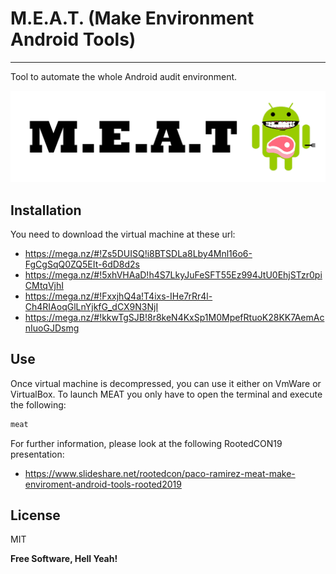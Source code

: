 # M.E.A.T. (Make Environment Android Tools)
---

Tool to automate the whole Android audit environment.

![alt text](https://github.com/InnotecSystem/meat/blob/master/image.png?raw=true)

Installation
----

You need to download the virtual machine at these url:

- https://mega.nz/#!Zs5DUISQ!i8BTSDLa8Lby4Mnl16o6-FgCgSqQ0ZQ5EIt-6dD8d2s
- https://mega.nz/#!5xhVHAaD!h4S7LkyJuFeSFT55Ez994JtU0EhjSTzr0piCMtqVjhI
- https://mega.nz/#!FxxjhQ4a!T4ixs-IHe7rRr4l-Ch4RIAoqGlLnYjkfG_dCX9N3NjI
- https://mega.nz/#!kkwTgSJB!8r8keN4KxSp1M0MpefRtuoK28KK7AemAcnIuoGJDsmg


Use
----
Once virtual machine is decompressed, you can use it either on VmWare or VirtualBox. To launch MEAT you only have to open the terminal and execute the following:

```sh
meat
```

For further information, please look at the following RootedCON19 presentation:

 - https://www.slideshare.net/rootedcon/paco-ramirez-meat-make-enviroment-android-tools-rooted2019


License
----

MIT


**Free Software, Hell Yeah!**
